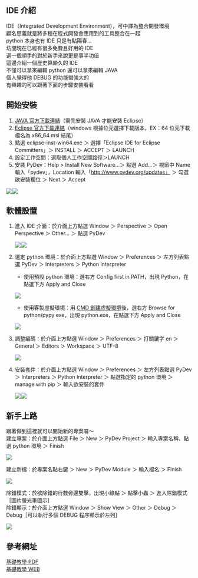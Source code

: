 ## IDE 介紹
IDE（Integrated Development Environment），可中譯為整合開發環境  
顧名思義就是將多種在程式開發會應用到的工具整合在一起  
python 本身也有 IDE 只是有點陽春...  
坊間現在已經有很多免費且好用的 IDE  
選一個順手的對於新手來說更是事半功倍  
這邊介紹一個歷史算頗久的 IDE  
不僅可以拿來編輯 python 還可以拿來編輯 JAVA  
個人覺得他 DEBUG 的功能蠻強大的  
有興趣的可以跟著下面的步驟安裝看看  

## 開始安裝
1. [JAVA 官方下載連結](https://github.com/ojdkbuild/ojdkbuild/blob/master/README.md)（需先安裝 JAVA 才能安裝 Eclipse）  
2. [Eclipse 官方下載連結](https://www.eclipse.org/downloads/)（windows 根據位元選擇下載版本，EX：64 位元下載檔名為 x86_64.msi 結尾）  
3. 點選 eclipse-inst-win64.exe ＞ 選擇「Eclipse IDE for Eclipse Committers」＞ INSTALL ＞ ACCEPT ＞ LAUNCH
4. 設定工作空間：選取個人工作空間路徑＞LAUNCH
5. 安裝 PyDev：Help > Install New Software...＞ 點選 Add...＞ 視窗中 Name 輸入「pydev」，Location 輸入「http://www.pydev.org/updates」 ＞ 勾選欲安裝欄位 ＞ Next ＞ Accept  
  
![](https://github.com/yuning-lin/EnvironmentSetup/blob/main/SetUpPic/install_pydev.png)![](https://github.com/yuning-lin/EnvironmentSetup/blob/main/SetUpPic/optional_columns.png)

## 軟體設置
1. 進入 IDE 介面：於介面上方點選 Window ＞ Perspective ＞ Open Perspective ＞ Other… ＞ 點選 PyDev
  
    ![](https://github.com/yuning-lin/EnvironmentSetup/blob/main/SetUpPic/enter_eclipse_interface1.png)![](https://github.com/yuning-lin/EnvironmentSetup/blob/main/SetUpPic/enter_eclipse_interface2.png)  
  
2. 選定 python 環境：於介面上方點選 Window ＞ Preferences ＞ 左方列表點選 PyDev ＞ Interpreters ＞ Python Interpreter
    * 使用預設 python 環境：選右方 Config first in PATH，出現 Python，在點選下方 Apply and Close
      
    ![](https://github.com/yuning-lin/EnvironmentSetup/blob/main/SetUpPic/choose_python_env.PNG)  
      
    * 使用客製虛擬環境：用 [CMD 創建虛擬環境](https://github.com/yuning-lin/EnvironmentSetup/tree/main/Python#%E8%99%9B%E6%93%AC%E7%92%B0%E5%A2%83)後，選右方 Browse for python/pypy exe，出現 python.exe，在點選下方 Apply and Close
      
    ![](https://github.com/yuning-lin/EnvironmentSetup/blob/main/SetUpPic/choose_python_env2.png)  
      
3. 調整編碼：於介面上方點選 Window ＞ Preferences ＞ 打關鍵字 en ＞ General ＞ Editors ＞ Workspace ＞ UTF-8  
     
    ![](https://github.com/yuning-lin/EnvironmentSetup/blob/main/SetUpPic/change_encoding.PNG)
      
4. 安裝套件：於介面上方點選 Window ＞ Preferences ＞ 左方列表點選 PyDev ＞ Interpreters ＞ Python Interpreter ＞ 點選指定的 python 環境 ＞ manage with pip ＞ 輸入欲安裝的套件  
    
    ![](https://github.com/yuning-lin/EnvironmentSetup/blob/main/SetUpPic/manage_with_pip.PNG)![](https://github.com/yuning-lin/EnvironmentSetup/blob/main/SetUpPic/install_pkg.PNG)  
    
## 新手上路
跟著做到這裡就可以開始新的專案囉～  
建立專案：於介面上方點選 File ＞ New ＞ PyDev Project ＞ 輸入專案名稱、點選 python 環境 ＞ Finish  
  
![](https://github.com/yuning-lin/EnvironmentSetup/blob/main/SetUpPic/create_new_project.PNG)  
  
建立新檔：於專案名點右鍵 ＞ New ＞ PyDev Module ＞ 輸入檔名 ＞ Finish  
  
![](https://github.com/yuning-lin/EnvironmentSetup/blob/main/SetUpPic/create_new_py.png)  
  
除錯模式：於欲除錯的行數旁邊雙擊，出現小綠點 ＞ 點擊小蟲 ＞ 進入除錯模式［圖片螢光筆圖示］  
除錯顯示：於介面上方點選 Window ＞ Show View ＞ Other ＞ Debug ＞ Debug［可以執行多個 DEBUG 程序顯示於左列］
  
![](https://github.com/yuning-lin/EnvironmentSetup/blob/main/SetUpPic/debug_mode.PNG)  
  
## 參考網址
[基礎教學 PDF](https://www.cs.ccu.edu.tw/~naiwei/cs5812/Eclipse-IDE.pdf)  
[基礎教學 WEB](http://tw.gitbook.net/eclipse.html)  
  
